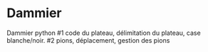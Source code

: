 # Dammier
Dammier python
#1
code du plateau, délimitation du plateau, case blanche/noir.
#2
pions, déplacement, gestion des pions

